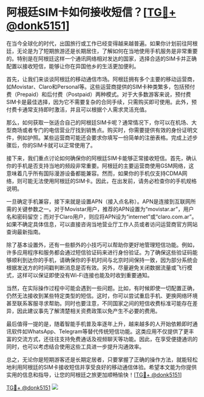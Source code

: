 # 阿根廷SIM卡如何接收短信？[[TG💪+ @donk5151](https://t.me/s/donk5151)]

在当今全球化的时代，出国旅行或工作已经变得越来越普遍。如果你计划前往阿根廷，无论是为了短期旅游还是长期居住，了解如何在当地使用手机服务是非常重要的。特别是在阿根廷这样一个通讯网络相对发达的国家，选择合适的SIM卡并正确配置以接收短信，能够让你在异国他乡的生活更加便利。

首先，让我们来谈谈阿根廷的移动通信市场。阿根廷拥有多个主要的移动运营商，如Movistar、Claro和Personal等。这些运营商提供的SIM卡种类繁多，包括预付费（Prepaid）和后付费（Postpaid）两种模式。对于大多数游客来说，预付费SIM卡是最佳选择，因为它不需要复杂的合同手续，只需购买即可使用。此外，预付费卡通常支持即时激活，并且可以根据个人需求灵活充值。

那么，如何获取一张适合自己的阿根廷SIM卡呢？通常情况下，你可以在机场、大型商场或者专门的电信营业厅找到销售点。购买时，你需要提供有效的身份证明文件，例如护照。某些运营商可能还会要求你填写一份简单的注册表格。完成上述步骤后，你的SIM卡就可以正常使用了。

接下来，我们重点讨论如何确保你的阿根廷SIM卡能够正常接收短信。首先，确认你的手机是否支持当地的频段非常重要。阿根廷的主要运营商使用GSM网络，这意味着几乎所有国际漫游设备都能兼容。然而，如果你的手机仅支持CDMA网络，则可能无法使用阿根廷的SIM卡。因此，在出发前，请务必检查你的手机规格说明。

一旦确定手机兼容，接下来就是设置APN（接入点名称）。APN是连接到互联网所需的关键参数之一。对于Movistar用户，推荐的APN设置为“movistar.ar”，用户名和密码留空；而对于Claro用户，则应将APN设为“internet”或“claro.com.ar”。如果不确定具体信息，可以直接咨询当地营业厅工作人员或者访问运营商官方网站查询最新指南。

除了基本设置外，还有一些额外的小技巧可以帮助你更好地管理短信功能。例如，许多应用程序和服务都会通过短信验证码来进行身份验证。为了确保这些验证码能够顺利到达你的手机，请确保你的手机时间与北京时间保持一致，因为部分系统会根据发送方的时间戳判断消息是否有效。另外，尽量避免关闭数据流量或飞行模式，这样可以保证即使没有Wi-Fi连接也能及时收到重要通知。

当然，在实际操作过程中可能会遇到一些问题。比如，有时候即使一切配置正确，仍然无法接收到某些特定类型的短信。这时，你可以尝试重启手机、更换网络环境甚至联系客服寻求帮助。同时也要注意，不同国家之间的短信收费标准可能存在差异，因此建议事先了解清楚相关资费政策以免产生不必要的费用。

最后值得一提的是，随着智能手机普及率逐年上升，越来越多的人开始依赖即时通讯软件如WhatsApp、Telegram等替代传统短信功能。这类应用不仅提供了更丰富的交流方式，还往往支持免费通话及视频聊天等功能。因此，在享受便捷通讯的同时，也可以考虑结合使用这些工具进一步提升沟通效率。

总之，无论你是短期游客还是长期定居者，只要掌握了正确的操作方法，就能轻松地利用阿根廷的SIM卡接收短信并享受良好的移动通信体验。希望本文能为你提供实用的信息和指导，让您的阿根廷之旅更加顺畅愉快！[[TG💪+ @donk5151](https://t.me/s/donk5151)]

[TG💪+ @donk5151](https://t.me/s/donk5151) ![](https://i.postimg.cc/rwNCRYN7/Snipaste-2025-04-30-17-27-05.png)